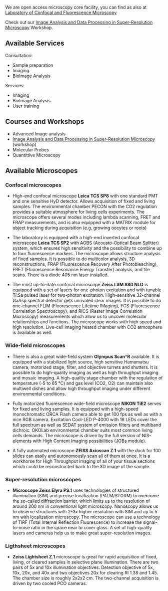 We are open access microscopy core facility, you can find as also at [Laboratory of Confocal and Fluorescence Microscopy](https://www.natur.cuni.cz/biology/service/laboratory-of-confocal-and-fluorescence-microscopy?set_language=en)

Check out our [Image Analysis and Data Processing in Super-Resolution Microscopy](https://vmcf-konfmi.github.io/workshop-IADPSRM/intro.html) Workshop.

## Available Services
Consultation:
 * Sample preparation
 * Imaging
 * BioImage Analysis
 
 Services:
 * Imaging
 * BioImage Analysis
 * User training
 
 ## Courses and Workshops
* Advanced Image analysis
* [Image Analysis and Data Processing in Super-Resolution Microscopy](https://vmcf-konfmi.github.io/workshop-IADPSRM/intro.html) (workshop)
* Molecular Probes 
* Quantittive Microscopy 
 
 ## Available Microscopes
 
 ### Confocal microscopes
  * High-end confocal microscope **Leica TCS SP8** with one standard PMT and one sensitive HyD detector. Allows acquisition of fixed and living samples. The environmental chamber PECON with the CO2 regulation provides a suitable atmosphere for living cells experiments. The microscope offers several modes including lambda scanning, FRET and FRAP measurements, and is also equipped with a MATRIX module for object tracking during acquisition (e.g. growing oocytes or roots)

  * The laboratory is equipped with a high-end inverted confocal microscope **Leica TCS SP2** with AOBS (Acousto-Optical Beam Splitter) system, which ensures high sensitivity and the possibility to combine up to four fluorescence markers. The microscope allows structure analysis of fixed samples. It is possible to do multicolor analysis, 3D reconstructions, FRAP (Fluorescence Recovery After Photobleaching), FRET (Fluorescence Resonance Energy Transfer) analysis, and tile scans. There is a diode 405 nm laser installed.

  * The most up-to-date confocal microscope **Zeiss LSM 880 NLO** is equipped with a set of lasers for one-photon excitation and with tunable  Ti:Sa pulsed laser for two-photon excitation. High-sensitive 32-channel GaAsp spectral detector gets unrivaled clear images. It is possible to do one-channel FLIM (Fluorescence Lifetime IMaging), FCS (Fluorescence Correlation Spectroscopy), and RICS (Raster Image Correlation Microscopy) measurements which allow us to uncover molecular relationships and functions. The microscope works with high speed and high resolution. Live-cell imaging heated chamber with CO2 atmosphere is available as well.
  
### Wide-field microscopes
 * There is also a great wide-field system **Olympus Scan^R** available. It is equipped with a stabilized light source, high sensitive Hamamatsu camera, motorized stage, filter, and objective turrets and shutters. It is possible to do high-quality imaging as well as high throughput imaging and mosaic imaging. A high-quality stage chamber with the regulation of temperature (-5 to 65 °C) and gas level (CO2, O2) can maintain also multiwell dishes and allow high throughput imaging under different environmental conditions.

 * Fully motorized fluorescence wide-field microscope **NIKON TiE2** serves for fixed and living samples. It is equipped with a high-speed monochromatic ORCA Flash camera able to get 100 fps as well as with a nice RGB camera. Excitation Cool-LED P-4000 with 16 LEDs cover the full spectrum as well as SEDAT system of emission filters and multiband dichroic. OKOLab environmental chamber suits most common living cells demands. The microscope is driven by the full version of NIS-elements with High Content Imaging possibilities (JOBs module).

 * A fully automated microscope **ZEISS Axioscan Z.1** with the dock for 100 slides can easily and autonomously scan all of them at once. It is a workhorse for High Throughput Imaging of all of your tissue sections which could be reconstructed back to the 3D image of the sample.

### Super-resolution microscopes
 * **Microscope Zeiss Elyra PS.1** uses technologies of structured illumination (SIM) and precise localization (PALM/STORM) to overcome the so-called diffraction barrier, which limits us to the resolution of around 200 nm in conventional light microscopy. Nanoscopy allows us to observe structures with 2-3x higher resolution with SIM and up to 5 nm with localization microscopy. The microscope can use a technology of TIRF (Total Internal Reflection Fluorescence) to increase the signal-to-noise ratio in the space near to cover glass. A set of high-quality lasers and cameras help us to make great super-resolution images.

### Ligthsheet microscopes
 * **Zeiss Lightsheet Z.1** microscope is great for rapid acquisition of fixed, living, or cleared samples in selective plane illumination. There are two pairs of 5x and 10x illumination objectives. Detection objective of 5x, 10x, 20x, and 40x and two objectives 20x for clearing  RI 1.38 and 1.45. The chamber size is roughly 2x2x2 cm. The two-channel acquisition is driven by two cooled PCO cameras.

<!--
**vmcf-konfmi/vmcf-konfmi** is a ✨ _special_ ✨ repository because its `README.md` (this file) appears on your GitHub profile.

Here are some ideas to get you started:

- 🔭 I’m currently working on ...
- 🌱 I’m currently learning ...
- 👯 I’m looking to collaborate on ...
- 🤔 I’m looking for help with ...
- 💬 Ask me about ...
- 📫 How to reach me: ...
- 😄 Pronouns: ...
- ⚡ Fun fact: ...
-->
